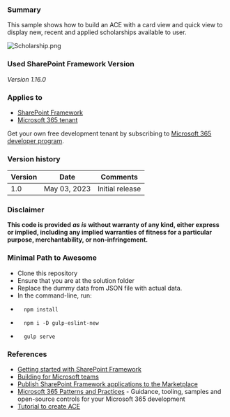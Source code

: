 ### Summary
This sample shows how to build an ACE with a card view and quick view to display new, recent and applied scholarships available to user.

![Scholarship.png](./assets/Scholarship.gif)

### Used SharePoint Framework Version
*Version 1.16.0*

### Applies to
-   [SharePoint Framework](https://aka.ms/spfx)
-   [Microsoft 365 tenant](https://docs.microsoft.com/en-us/sharepoint/dev/spfx/set-up-your-developer-tenant)

Get your own free development tenant by subscribing to [Microsoft 365 developer program](http://aka.ms/o365devprogram).

### Version history

| **Version** | **Date** | **Comments** |
|--|--|--|
| 1.0  | May 03, 2023 | Initial release |

### Disclaimer
**This code is provided** _**as is**_ **without warranty of any kind, either express or implied, including any implied warranties of fitness for a particular purpose, merchantability, or non-infringement.**

### Minimal Path to Awesome
-   Clone this repository
-   Ensure that you are at the solution folder
-   Replace the dummy data from JSON file with actual data.
-   In the command-line, run:
-   	npm install
-       npm i -D gulp-eslint-new
-   	gulp serve

### References

 - [Getting started with SharePoint Framework](https://docs.microsoft.com/en-us/sharepoint/dev/spfx/set-up-your-developer-tenant)
 - [Building for Microsoft teams](https://docs.microsoft.com/en-us/sharepoint/dev/spfx/build-for-teams-overview)
 - [Publish SharePoint Framework applications to the Marketplace](https://docs.microsoft.com/en-us/sharepoint/dev/spfx/publish-to-marketplace-overview)
 - [Microsoft 365 Patterns and Practices](https://aka.ms/m365pnp) - Guidance, tooling, samples and open-source controls for your Microsoft 365 development
 - [Tutorial to create ACE](https://docs.microsoft.com/en-us/sharepoint/dev/spfx/viva/get-started/build-first-sharepoint-adaptive-card-extension)